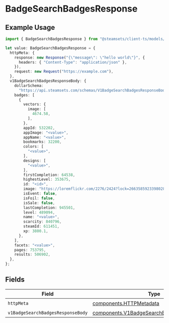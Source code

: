 # BadgeSearchBadgesResponse

## Example Usage

```typescript
import { BadgeSearchBadgesResponse } from "@steamsets/client-ts/models/operations";

let value: BadgeSearchBadgesResponse = {
  httpMeta: {
    response: new Response("{\"message\": \"hello world\"}", {
      headers: { "Content-Type": "application/json" },
    }),
    request: new Request("https://example.com"),
  },
  v1BadgeSearchBadgesResponseBody: {
    dollarSchema:
      "https://api.steamsets.com/schemas/V1BadgeSearchBadgesResponseBody.json",
    badges: [
      {
        vectors: {
          image: [
            4674.58,
          ],
        },
        appId: 532202,
        appImage: "<value>",
        appName: "<value>",
        bookmarks: 32200,
        colors: [
          "<value>",
        ],
        designs: [
          "<value>",
        ],
        firstCompletion: 64538,
        highestLevel: 353675,
        id: "<id>",
        image: "https://loremflickr.com/2276/2424?lock=2663585923398028",
        isEvent: false,
        isFoil: false,
        isSale: false,
        lastCompletion: 945501,
        level: 489094,
        name: "<value>",
        scarcity: 840796,
        steamId: 611451,
        xp: 3800.1,
      },
    ],
    facets: "<value>",
    pages: 753795,
    results: 506902,
  },
};
```

## Fields

| Field                                                                                                    | Type                                                                                                     | Required                                                                                                 | Description                                                                                              |
| -------------------------------------------------------------------------------------------------------- | -------------------------------------------------------------------------------------------------------- | -------------------------------------------------------------------------------------------------------- | -------------------------------------------------------------------------------------------------------- |
| `httpMeta`                                                                                               | [components.HTTPMetadata](../../models/components/httpmetadata.md)                                       | :heavy_check_mark:                                                                                       | N/A                                                                                                      |
| `v1BadgeSearchBadgesResponseBody`                                                                        | [components.V1BadgeSearchBadgesResponseBody](../../models/components/v1badgesearchbadgesresponsebody.md) | :heavy_minus_sign:                                                                                       | OK                                                                                                       |